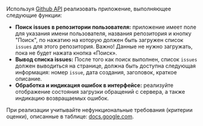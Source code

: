 Используя [Github API](developer.github.com) реализовать приложение, выполняющее следующие функции:

* **Поиск issues в репозитории пользователя:** приложение имеет поле для указания имени пользователя, названия репозитория и кнопку "Поиск", по нажатию на которую должен быть загружен список `issues` для этого репозитория. Важно! Данные не нужно загружать, пока не будет нажата кнопка «Поиск». 
* **Вывод списка issues:** После того как поиск выполнен, список `issues` должен выводиться на странице, должна быть доступна следующая информация: номер `issue`, дата создания, заголовок, краткое описание.
* **Обработка и индикация ошибок в интерфейсе:** реализуйте отображение состояния загрузки обращений с сервера, а также индикацию возвращаемых ошибок.

При реализации учитывайте нефункциональные требования (критерии оценки), описанные в таблице: [docs.google.com](https://docs.google.com/spreadsheets/d/1dEw_xUon3piYYU0LipH6WkpEdjbklas93zzF32y3TuQ/edit?usp=sharing).
